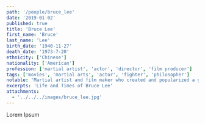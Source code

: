 ```yaml
---
path: '/people/bruce_lee'
date: '2019-01-02'
published: true
title: 'Bruce Lee'
first_name: 'Bruce'
last_name: 'Lee'
birth_date: '1940-11-27'
death_date: '1973-7-20'
ethnicity: ['Chinese']
nationality: ['American']
profession: ['martial artist', 'actor', 'director', 'film producer']
tags: ['movies', 'martial arts', 'actor', 'fighter', 'philosopher']
notable: 'Martial artist and film maker who created and popularized a genre'
excerpts: 'Life and Times of Bruce Lee'
attachments:
  - '../../../images/bruce_lee.jpg'
---
```


Lorem Ipsum
